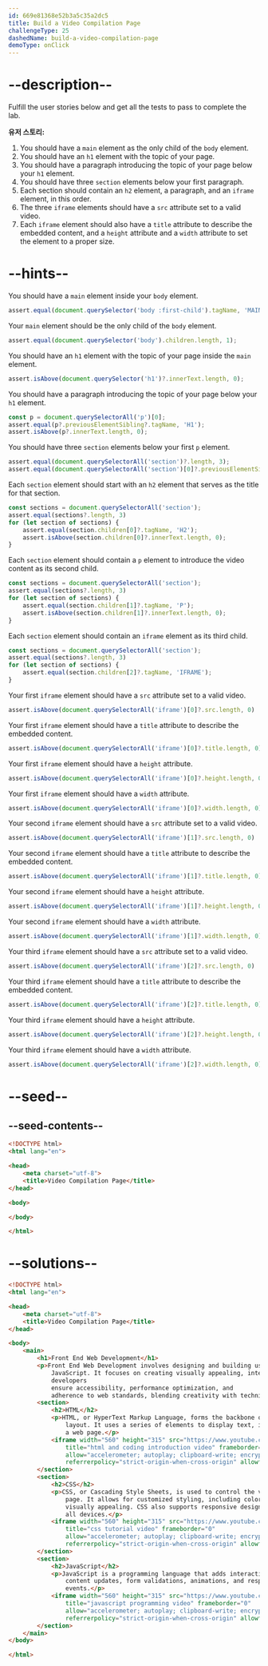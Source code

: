 ```yaml
---
id: 669e81368e52b3a5c35a2dc5
title: Build a Video Compilation Page
challengeType: 25
dashedName: build-a-video-compilation-page
demoType: onClick
---
```


# --description--


Fulfill the user stories below and get all the tests to pass to complete the lab.

**유저 스토리:**

1. You should have a `main` element as the only child of the `body` element.
1. You should have an `h1` element with the topic of your page.
1. You should have a paragraph introducing the topic of your page below your `h1` element.
1. You should have three `section` elements below your first paragraph.
1. Each section should contain an `h2` element, a paragraph, and an `iframe` element, in this order.
1. The three `iframe` elements should have a `src` attribute set to a valid video.
1. Each `iframe` element should also have a `title` attribute to describe the embedded content, and a `height` attribute and a `width` attribute to set the element to a proper size.

# --hints--

You should have a `main` element inside your `body` element.

```js
assert.equal(document.querySelector('body :first-child').tagName, 'MAIN');
```

Your `main` element should be the only child of the `body` element.

```js
assert.equal(document.querySelector('body').children.length, 1);
```

You should have an `h1` element with the topic of your page inside the `main` element.

```js
assert.isAbove(document.querySelector('h1')?.innerText.length, 0);
```

You should have a paragraph introducing the topic of your page below your `h1` element.

```js
const p = document.querySelectorAll('p')[0];
assert.equal(p?.previousElementSibling?.tagName, 'H1');
assert.isAbove(p?.innerText.length, 0);
```

You should have three `section` elements below your first `p` element.

```js
assert.equal(document.querySelectorAll('section')?.length, 3);
assert.equal(document.querySelectorAll('section')[0]?.previousElementSibling?.tagName, 'P')
```

Each `section` element should start with an `h2` element that serves as the title for that section.

```js
const sections = document.querySelectorAll('section');
assert.equal(sections?.length, 3)
for (let section of sections) {
    assert.equal(section.children[0]?.tagName, 'H2');
    assert.isAbove(section.children[0]?.innerText.length, 0);
}
```

Each `section` element should contain a `p` element to introduce the video content as its second child.

```js
const sections = document.querySelectorAll('section');
assert.equal(sections?.length, 3)
for (let section of sections) {
    assert.equal(section.children[1]?.tagName, 'P');
    assert.isAbove(section.children[1]?.innerText.length, 0);
}
```

Each `section` element should contain an `iframe` element as its third child.

```js
const sections = document.querySelectorAll('section');
assert.equal(sections?.length, 3)
for (let section of sections) {
    assert.equal(section.children[2]?.tagName, 'IFRAME');
}
```

Your first `iframe` element should have a `src` attribute set to a valid video.

```js
assert.isAbove(document.querySelectorAll('iframe')[0]?.src.length, 0)
```

Your first `iframe` element should have a `title` attribute to describe the embedded content.

```js
assert.isAbove(document.querySelectorAll('iframe')[0]?.title.length, 0)
```

Your first `iframe` element should have a `height` attribute.

```js
assert.isAbove(document.querySelectorAll('iframe')[0]?.height.length, 0)
```

Your first `iframe` element should have a `width` attribute.

```js
assert.isAbove(document.querySelectorAll('iframe')[0]?.width.length, 0)
```

Your second `iframe` element should have a `src` attribute set to a valid video.

```js
assert.isAbove(document.querySelectorAll('iframe')[1]?.src.length, 0)
```

Your second `iframe` element should have a `title` attribute to describe the embedded content.

```js
assert.isAbove(document.querySelectorAll('iframe')[1]?.title.length, 0)
```

Your second `iframe` element should have a `height` attribute.

```js
assert.isAbove(document.querySelectorAll('iframe')[1]?.height.length, 0)
```

Your second `iframe` element should have a `width` attribute.

```js
assert.isAbove(document.querySelectorAll('iframe')[1]?.width.length, 0)
```

Your third `iframe` element should have a `src` attribute set to a valid video.

```js
assert.isAbove(document.querySelectorAll('iframe')[2]?.src.length, 0)
```

Your third `iframe` element should have a `title` attribute to describe the embedded content.

```js
assert.isAbove(document.querySelectorAll('iframe')[2]?.title.length, 0)
```

Your third `iframe` element should have a `height` attribute.

```js
assert.isAbove(document.querySelectorAll('iframe')[2]?.height.length, 0)
```

Your third `iframe` element should have a `width` attribute.

```js
assert.isAbove(document.querySelectorAll('iframe')[2]?.width.length, 0)
```

# --seed--

## --seed-contents--

```html
<!DOCTYPE html>
<html lang="en">

<head>
    <meta charset="utf-8">
    <title>Video Compilation Page</title>
</head>

<body>

</body>

</html>
```

# --solutions--

```html
<!DOCTYPE html>
<html lang="en">

<head>
    <meta charset="utf-8">
    <title>Video Compilation Page</title>
</head>

<body>
    <main>
        <h1>Front End Web Development</h1>
        <p>Front End Web Development involves designing and building user interfaces of websites using HTML, CSS, and
            JavaScript. It focuses on creating visually appealing, interactive, and user-friendly websites. Front End
            developers
            ensure accessibility, performance optimization, and
            adherence to web standards, blending creativity with technical expertise.</p>
        <section>
            <h2>HTML</h2>
            <p>HTML, or HyperText Markup Language, forms the backbone of web pages by defining their basic structure and
                layout. It uses a series of elements to display text, images, lists, tables, and other static content on
                a web page.</p>
            <iframe width="560" height="315" src="https://www.youtube.com/embed/GDGejH3SDNQ?si=KJYLgcz4kyyroYMB"
                title="html and coding introduction video" frameborder="0"
                allow="accelerometer; autoplay; clipboard-write; encrypted-media; gyroscope; picture-in-picture; web-share"
                referrerpolicy="strict-origin-when-cross-origin" allowfullscreen></iframe>
        </section>
        <section>
            <h2>CSS</h2>
            <p>CSS, or Cascading Style Sheets, is used to control the visual presentation of HTML elements on a web
                page. It allows for customized styling, including colors, fonts, layouts, and spacing, making websites
                visually appealing. CSS also supports responsive design, ensuring web pages look good on
                all devices.</p>
            <iframe width="560" height="315" src="https://www.youtube.com/embed/OXGznpKZ_sA?si=s3KDSZvrhU_PU9XL"
                title="css tutorial video" frameborder="0"
                allow="accelerometer; autoplay; clipboard-write; encrypted-media; gyroscope; picture-in-picture; web-share"
                referrerpolicy="strict-origin-when-cross-origin" allowfullscreen></iframe>
        </section>
        <section>
            <h2>JavaScript</h2>
            <p>JavaScript is a programming language that adds interactivity to static web pages, enabling dynamic
                content updates, form validations, animations, and responsive behaviors based on user interactions and
                events.</p>
            <iframe width="560" height="315" src="https://www.youtube.com/embed/jS4aFq5-91M?si=zKQhHEYwU4tnMmVm"
                title="javascript programming video" frameborder="0"
                allow="accelerometer; autoplay; clipboard-write; encrypted-media; gyroscope; picture-in-picture; web-share"
                referrerpolicy="strict-origin-when-cross-origin" allowfullscreen></iframe>
        </section>
    </main>
</body>

</html>
```
